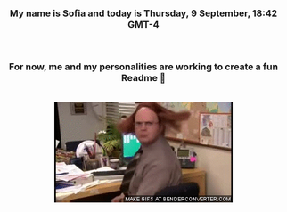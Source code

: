 


<div align="center">
<h3 >My name is Sofia and today is Thursday, 9 September, 18:42 GMT-4</h3><br>
<h3 >For now, me and my personalities are working to create a fun Readme 👋
</h3><br>
<img src='img/dwight.gif' alt='working...'/>
</div>
